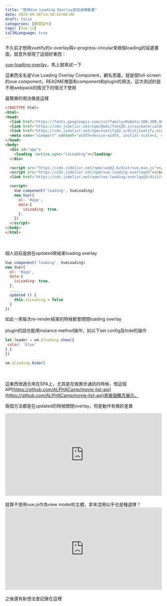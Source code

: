 ```yaml
---
title: "使用Vue Loading Overlay追加過場動畫"
date: 2020-09-26T14:50:43+08:00
draft: false
categories: [網頁製作]
tags: [Vue.js]
isCJKLanguage: true
---
```

不久前才想用vuetify的v-overlay與v-progress-circular來做個loading的延遲畫面，就意外發現了這個好東西：
  
[vue-loading-overlay](https://www.npmjs.com/package/vue-loading-overlay)，馬上就來試一下

<!--more-->
這東西全名是Vue Loading Overlay Component，顧名思義，就是個full-screen的vue component，README裡面有component和plugin的用法，這次測試的是不用webpack的情況下的情況下使用

最簡單的用法像是這樣 
```html
<!DOCTYPE html>
<html>
<head>
  <link href="https://fonts.googleapis.com/css?family=Roboto:100,300,400,500,700,900" rel="stylesheet">
  <link href="https://cdn.jsdelivr.net/npm/@mdi/font@5.x/css/materialdesignicons.min.css" rel="stylesheet">
  <link href="https://cdn.jsdelivr.net/npm/vuetify@2.x/dist/vuetify.min.css" rel="stylesheet">
  <meta name="viewport" content="width=device-width, initial-scale=1, maximum-scale=1, user-scalable=no, minimal-ui">
</head>
<body>
  <div id="app">
    <loading :active.sync="isLoading"></loading>
  </div>

  <script src="https://cdn.jsdelivr.net/npm/vue@2.6/dist/vue.min.js"></script>
  <script src="https://cdn.jsdelivr.net/npm/vue-loading-overlay@3"></script>
  <link href="https://cdn.jsdelivr.net/npm/vue-loading-overlay@3/dist/vue-loading.css" rel="stylesheet">

  <script>
    Vue.component('loading', VueLoading)
    new Vue({
      el: '#app',
      data:{
        isLoading: true,
      },
    })
  </script> 
</body>
</html>
```
<br></br>
個人目前是放在updated來結束loading overlay
```js
Vue.component('loading', VueLoading)
new Vue({
  el: '#app',
  data:{
    isLoading: true,
  },
  .....
  updated () {
    this.isLoading = false
  }
})
```
如此一來每次re-render結束的時候都會關閉loading overlay
<br></br>
plugin的話也能用instance method操作，如以下set config及hide的操作
```js
let loader = vm.$loading.show({
 color: 'blue'
},{
})

vm.$loading.hide()
```
<br></br>
這東西很適合用在SPA上，尤其是在做異步通訊的時候，借這個API[https://github.com/ALPHACamp/movie-list-api](https://github.com/ALPHACamp/movie-list-api)來做個概念展示，
  
兩個方法都是在updated的時候關閉overlay，但是動作有微妙差異
<iframe height="265" style="width: 100%;" scrolling="no" title="vue loading1" src="https://codepen.io/aergfaerfaerg/embed/MWyLMWq?height=265&theme-id=light&default-tab=html,result" frameborder="no" loading="lazy" allowtransparency="true" allowfullscreen="true">
  See the Pen <a href='https://codepen.io/aergfaerfaerg/pen/MWyLMWq'>vue loading1</a> by rgsergreg
  (<a href='https://codepen.io/aergfaerfaerg'>@aergfaerfaerg</a>) on <a href='https://codepen.io'>CodePen</a>.
</iframe>
<br></br>
就算不使用vue.js作為view model的主體，拿來混用似乎也是種選擇？
<iframe height="265" style="width: 100%;" scrolling="no" title="vue loading2" src="https://codepen.io/aergfaerfaerg/embed/jOqyZNb?height=265&theme-id=light&default-tab=js,result" frameborder="no" loading="lazy" allowtransparency="true" allowfullscreen="true">
  See the Pen <a href='https://codepen.io/aergfaerfaerg/pen/jOqyZNb'>vue loading2</a> by rgsergreg
  (<a href='https://codepen.io/aergfaerfaerg'>@aergfaerfaerg</a>) on <a href='https://codepen.io'>CodePen</a>.
</iframe>
<br></br>
之後還有新想法會記錄在這裡
